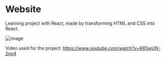# Website
Learning project with React, made by transforming HTML and CSS into React.

![image](https://github.com/MayzaAlv/Website/assets/89316731/fca14ded-b792-4448-ba65-7d0b6e8a93af)

Video used for the project: https://www.youtube.com/watch?v=K65wUN-2no4
